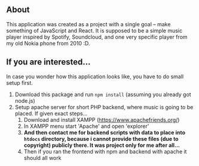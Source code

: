 ## About
This application was created as a project with a single goal – make something of JavaScript and React. It is supposed to be a simple music player inspired by Spotify, Soundcloud, and one very specific player from my old Nokia phone from 2010 :D.
## If you are interested…
In case you wonder how this application looks like, you have to do small setup first.
1. Download this package and run `npm install` (assuming you already got node.js)
2. Setup apache server for short PHP backend, where music is going to be placed. If given exact steps...
    1. Download and install XAMPP (https://www.apachefriends.org/)
    2. In XAMPP menu start 'Apache' and open 'explorer'
    4. **And then contact me for backend scripts with data to place into `htdocs` directory, because i cannot provide these files (due to copyright) publicly there. It was project only for me after all…**
    5. Then if you ran the frontend with npm and backend with apache it should all work